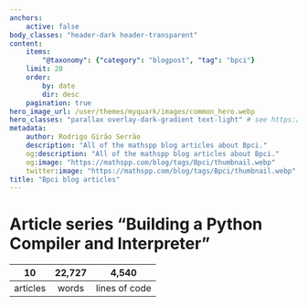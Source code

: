 ```yaml
---
anchors:
    active: false
body_classes: "header-dark header-transparent"
content:
    items:
        "@taxonomy": {"category": "blogpost", "tag": "bpci"}
    limit: 20
    order:
        by: date
        dir: desc
    pagination: true
hero_image_url: /user/themes/myquark/images/common_hero.webp
hero_classes: "parallax overlay-dark-gradient text-light" # see https://demo.getgrav.org/blog-skeleton/blog/hero-classes
metadata:
    author: Rodrigo Girão Serrão
    description: "All of the mathspp blog articles about Bpci."
    og:description: "All of the mathspp blog articles about Bpci."
    og:image: "https://mathspp.com/blog/tags/Bpci/thumbnail.webp"
    twitter:image: "https://mathspp.com/blog/tags/Bpci/thumbnail.webp"
title: "Bpci blog articles"
---
```



# Article series “Building a Python Compiler and Interpreter”


<table class="stats-table">
    <thead>
        <tr>
            <th style="text-align: center;">10</th>
            <th style="text-align: center;">22,727</th>
            <th style="text-align: center;">4,540</th>
        </tr>
    </thead>
    <tbody>
        <tr>
            <td style="text-align: center;">articles</td>
            <td style="text-align: center;">words</td>
            <td style="text-align: center;">lines of code</td>
        </tr>
    </tbody>
</table>